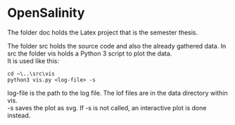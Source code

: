 # OpenSalinity

The folder doc holds the Latex project that is the semester thesis.  

The folder src holds the source code and also the already gathered data. In src the folder vis holds a Python 3 script to plot the data.  
It is used like this:

```
cd ~\..\src\vis  
python3 vis.py <log-file> -s
```

log-file is the path to the log file. The lof files are in the data directory within vis.  
-s saves the plot as svg. If -s is not called, an interactive plot is done instead.
